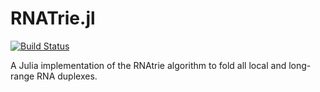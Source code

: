 # RNATrie.jl

[![Build Status](https://travis-ci.com/timbitz/RNATrie.jl.svg?token=R7mZheNGhsReQ7hn2gdf&branch=master)](https://travis-ci.com/timbitz/RNATrie.jl)

A Julia implementation of the RNAtrie algorithm to fold all local and long-range RNA duplexes.
